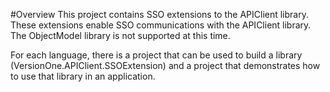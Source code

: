 #Overview
This project contains SSO extensions to the APIClient library.  These 
extensions enable SSO communications with the APIClient library.  The 
ObjectModel library is not supported at this time. 

For each language, there is a project that can be used to build a library 
(VersionOne.APIClient.SSOExtension) and a project that demonstrates how to 
use that library in an application.
